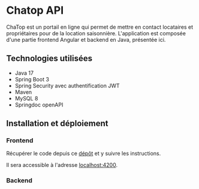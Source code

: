 # Chatop API

ChaTop est un portail en ligne qui permet de mettre en contact locataires et propriétaires pour de la location saisonnière.
L'application est composée d'une partie frontend Angular et backend en Java, présentée ici.


## Technologies utilisées

* Java 17
* Spring Boot 3
* Spring Security avec authentification JWT
* Maven
* MySQL 8
* Springdoc openAPI

## Installation et déploiement

### Frontend

Récupérer le code depuis ce [dépôt](https://github.com/OpenClassrooms-Student-Center/Developpez-le-back-end-en-utilisant-Java-et-Spring.git) et y suivre les instructions.

Il sera accessible à l'adresse [localhost:4200](http://localhost:4200/).

### Backend

